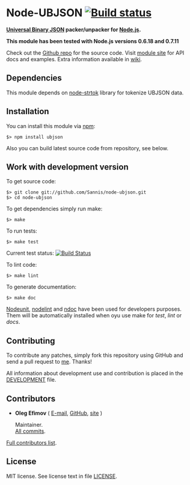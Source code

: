 Node-UBJSON [![Build status][Build status image]][Build status URL]
===================================================================

**[Universal Binary JSON] packer/unpacker for [Node.js].**

**This module has been tested with Node.js versions 0.6.18 and 0.7.11**

Check out the [Github repo] for the source code.
Visit [module site] for API docs and examples.
Extra information available in [wiki].

[Universal Binary JSON]: http://ubjson.org/
[Node.js]: http://nodejs.org/
[Build status image]: https://secure.travis-ci.org/Sannis/node-ubjson.png?branch=master
[Build status URL]: http://travis-ci.org/Sannis/node-ubjson

[Github repo]: https://github.com/Sannis/node-ubjson
[module site]: http://sannis.github.com/node-ubjson
[wiki]: https://github.com/Sannis/node-ubjson/wiki


Dependencies
------------

This module depends on [node-strtok] library for tokenize UBJSON data.

[node-strtok]: https://github.com/pgriess/node-strtok


Installation
------------

You can install this module via [npm]:

    $> npm install ubjson

Also you can build latest source code from repository, see below.

[npm]: https://github.com/isaacs/npm


Work with development version
-----------------------------

To get source code:

    $> git clone git://github.com/Sannis/node-ubjson.git
    $> cd node-ubjson

To get dependencies simply run make:

    $> make

To run tests:

    $> make test

Current test status: [![Build Status](https://secure.travis-ci.org/Sannis/node-ubjson.png)](http://travis-ci.org/Sannis/node-ubjson)

To lint code:

    $> make lint

To generate documentation:

    $> make doc

[Nodeunit], [nodelint] and [ndoc] have been used for developers purposes.
Them will be automatically installed when oyu use make for _test_, _lint_ or _docs_.

[Nodeunit]: https://github.com/caolan/nodeunit
[nodelint]: https://github.com/tav/nodelint
[ndoc]: https://github.com/nodeca/ndoc


Contributing
------------

To contribute any patches, simply fork this repository using GitHub
and send a pull request to [me](https://github.com/Sannis). Thanks!

All information about development use and contribution is placed in the [DEVELOPMENT] file.

[DEVELOPMENT]: https://github.com/Sannis/node-ubjson/blob/master/DEVELOPMENT.markdown


Contributors
------------

* **Oleg Efimov** ( [E-mail](mailto:efimovov@gmail.com), [GitHub](https://github.com/Sannis), [site](http://sannis.ru) \)

  Maintainer.  
  [All commits](https://github.com/Sannis/node-ubjson/commits/master?author=Sannis).


[Full contributors list](https://github.com/Sannis/node-ubjson/contributors).


License
-------

MIT license. See license text in file [LICENSE](https://github.com/Sannis/node-ubjson/blob/master/LICENSE).
